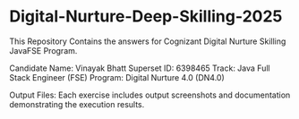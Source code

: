 # Digital-Nurture-Deep-Skilling-2025

This Repository Contains the answers for Cognizant Digital Nurture Skilling JavaFSE Program.

Candidate Name: Vinayak Bhatt
Superset ID: 6398465
Track: Java Full Stack Engineer (FSE)
Program: Digital Nurture 4.0 (DN4.0)

Output Files:
Each exercise includes output screenshots and documentation demonstrating the execution results.
